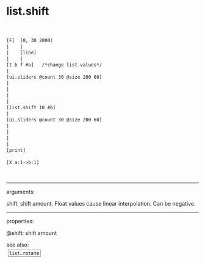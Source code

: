 # list.shift

```


[F]  [0, 30 2000(
|    |
|    [line]
|    |
[t b f #a]   /*change list values*/
|
[ui.sliders @count 30 @size 200 60]
|
|
|
|
[list.shift 10 #b]
|
[ui.sliders @count 30 @size 200 60]
|
|
|
|
[print]

[X a:1->b:1]

            
```
---
arguments:

shift: shift amount. Float values cause linear
            interpolation. Can be negative.<br>

---
properties:

@shift: shift amount<br>

see also:<br>
![list.rotate](img/object_list.rotate.png)
